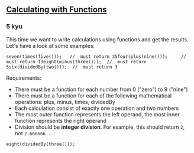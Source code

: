 <h2><a href=https://www.codewars.com/kata/525f3eda17c7cd9f9e000b39/train/javascript target="_blank">Calculating with Functions</a></h2><h3>5 kyu</h3><p>This time we want to write calculations using functions and get the results. Let's have a look at some examples:</p><pre><code class="language-javascript"><span class="cm-variable">seven</span>(<span class="cm-variable">times</span>(<span class="cm-variable">five</span>()));   <span class="cm-comment">//  must return 35</span><span class="cm-variable">four</span>(<span class="cm-variable">plus</span>(<span class="cm-variable">nine</span>()));     <span class="cm-comment">//  must return 13</span><span class="cm-variable">eight</span>(<span class="cm-variable">minus</span>(<span class="cm-variable">three</span>()));  <span class="cm-comment">//  must return 5</span><span class="cm-variable">six</span>(<span class="cm-variable">dividedBy</span>(<span class="cm-variable">two</span>()));  <span class="cm-comment">//  must return 3</span></code></pre><pre style="display: none;"><code class="language-haskell"><span class="cm-variable">seven</span> <span class="cm-builtin">$</span> <span class="cm-variable">times</span> <span class="cm-builtin">$</span> <span class="cm-variable">five</span>   <span class="cm-keyword">-&gt;</span>  <span class="cm-number">35</span> <span class="cm-keyword">::</span> <span class="cm-builtin">Int</span><span class="cm-variable">four</span> <span class="cm-builtin">$</span> <span class="cm-variable">plus</span> <span class="cm-builtin">$</span> <span class="cm-variable">nine</span>     <span class="cm-keyword">-&gt;</span>  <span class="cm-number">13</span> <span class="cm-keyword">::</span> <span class="cm-builtin">Int</span><span class="cm-variable">eight</span> <span class="cm-builtin">$</span> <span class="cm-variable">minus</span> <span class="cm-builtin">$</span> <span class="cm-variable">three</span>  <span class="cm-keyword">-&gt;</span>   <span class="cm-number">5</span> <span class="cm-keyword">::</span> <span class="cm-builtin">Int</span><span class="cm-variable">six</span> <span class="cm-builtin">$</span> <span class="cm-variable">dividedBy</span> <span class="cm-builtin">$</span> <span class="cm-variable">two</span>  <span class="cm-keyword">-&gt;</span>   <span class="cm-number">3</span> <span class="cm-keyword">::</span> <span class="cm-builtin">Int</span></code></pre><pre style="display: none;"><code class="language-lambdacalc"><span class="cm-text">seven</span> <span class="cm-bracket">(</span><span class="cm-text">times</span> <span class="cm-bracket">(</span><span class="cm-text">five</span><span class="cm-bracket">)</span><span class="cm-bracket">)</span>   <span class="cm-text">-&gt;</span>  <span class="cm-number">35</span><span class="cm-text">four</span> <span class="cm-bracket">(</span><span class="cm-text">plus</span> <span class="cm-bracket">(</span><span class="cm-text">nine</span><span class="cm-bracket">)</span><span class="cm-bracket">)</span>     <span class="cm-text">-&gt;</span>  <span class="cm-number">13</span><span class="cm-text">eight</span> <span class="cm-bracket">(</span><span class="cm-text">minus</span> <span class="cm-bracket">(</span><span class="cm-text">three</span><span class="cm-bracket">)</span><span class="cm-bracket">)</span>  <span class="cm-text">-&gt;</span>   <span class="cm-number">5</span><span class="cm-text">six</span> <span class="cm-bracket">(</span><span class="cm-text">dividedBy</span> <span class="cm-bracket">(</span><span class="cm-text">two</span><span class="cm-bracket">)</span><span class="cm-bracket">)</span>  <span class="cm-text">-&gt;</span>   <span class="cm-number">3</span></code></pre><pre style="display: none;"><code class="language-ruby"><span class="cm-variable">seven</span>(<span class="cm-variable">times</span>(<span class="cm-variable">five</span>))    <span class="cm-comment">#  must return 35</span><span class="cm-variable">four</span>(<span class="cm-variable">plus</span>(<span class="cm-variable">nine</span>))      <span class="cm-comment">#  must return 13</span><span class="cm-variable">eight</span>(<span class="cm-variable">minus</span>(<span class="cm-variable">three</span>))   <span class="cm-comment">#  must return 5</span><span class="cm-variable">six</span>(<span class="cm-variable">divided_by</span>(<span class="cm-variable">two</span>))  <span class="cm-comment">#  must return 3</span></code></pre><pre style="display: none;"><code class="language-python"><span class="cm-variable">seven</span>(<span class="cm-variable">times</span>(<span class="cm-variable">five</span>()))    <span class="cm-comment">#  must return 35</span><span class="cm-variable">four</span>(<span class="cm-variable">plus</span>(<span class="cm-variable">nine</span>()))      <span class="cm-comment">#  must return 13</span><span class="cm-variable">eight</span>(<span class="cm-variable">minus</span>(<span class="cm-variable">three</span>()))   <span class="cm-comment">#  must return 5</span><span class="cm-variable">six</span>(<span class="cm-variable">divided_by</span>(<span class="cm-variable">two</span>()))  <span class="cm-comment">#  must return 3</span></code></pre><pre style="display: none;"><code class="language-factor"><span class="cm-variable">seven</span> <span class="cm-variable">multiplied-by</span> <span class="cm-variable">five</span>   <span class="cm-comment">! must evaluate to 35</span><span class="cm-variable">four</span> <span class="cm-variable">plus</span> <span class="cm-variable">nine</span>             <span class="cm-comment">! must evaluate to 13</span><span class="cm-variable">eight</span> <span class="cm-variable">minus</span> <span class="cm-variable">three</span>          <span class="cm-comment">! must evaluate to 5</span><span class="cm-variable">six</span> <span class="cm-variable">divided-by</span> <span class="cm-variable">two</span>         <span class="cm-comment">! must evaluate to 3</span></code></pre><pre style="display: none;"><code class="language-cpp"><span class="cm-variable">seven</span>(<span class="cm-variable">times</span>(<span class="cm-variable">five</span>()));    <span class="cm-comment">//  must return 35</span><span class="cm-variable">four</span>(<span class="cm-variable">plus</span>(<span class="cm-variable">nine</span>()));      <span class="cm-comment">//  must return 13</span><span class="cm-variable">eight</span>(<span class="cm-variable">minus</span>(<span class="cm-variable">three</span>()));   <span class="cm-comment">//  must return 5</span><span class="cm-variable">six</span>(<span class="cm-variable">divided_by</span>(<span class="cm-variable">two</span>()));  <span class="cm-comment">//  must return 3</span></code></pre><pre style="display: none;"><code class="language-ocaml"><span class="cm-variable">seven</span> <span class="cm-operator">@</span><span class="cm-operator">@</span> <span class="cm-variable">times</span>      <span class="cm-operator">@</span><span class="cm-operator">@</span> <span class="cm-variable">five</span>   <span class="cm-comment">(*  must return 35  *)</span><span class="cm-variable">four</span>  <span class="cm-operator">@</span><span class="cm-operator">@</span> <span class="cm-variable">plus</span>       <span class="cm-operator">@</span><span class="cm-operator">@</span> <span class="cm-variable">nine</span>   <span class="cm-comment">(*  must return 13  *)</span><span class="cm-variable">eight</span> <span class="cm-operator">@</span><span class="cm-operator">@</span> <span class="cm-variable">minus</span>      <span class="cm-operator">@</span><span class="cm-operator">@</span> <span class="cm-variable">three</span>  <span class="cm-comment">(*  must return  5  *)</span><span class="cm-variable">six</span>   <span class="cm-operator">@</span><span class="cm-operator">@</span> <span class="cm-variable">divided_by</span> <span class="cm-operator">@</span><span class="cm-operator">@</span> <span class="cm-variable">two</span>    <span class="cm-comment">(*  must return  3  *)</span></code></pre><p>Requirements:</p><ul><li>There must be a function for each number from 0 ("zero") to 9 ("nine")</li><li>There must be a function for each of the following mathematical operations: plus, minus, times, dividedBy</li><li>Each calculation consist of exactly one operation and two numbers</li><li>The most outer function represents the left operand, the most inner function represents the right operand</li><li>Division should be <strong>integer division</strong>. For example, this should return <code>2</code>, not <code>2.666666...</code>:</li></ul><pre><code class="language-javascript"><span class="cm-variable">eight</span>(<span class="cm-variable">dividedBy</span>(<span class="cm-variable">three</span>()));</code></pre><pre style="display: none;"><code class="language-haskell"><span class="cm-variable">eight</span> <span class="cm-builtin">$</span> <span class="cm-variable">dividedBy</span> <span class="cm-builtin">$</span> <span class="cm-variable">three</span></code></pre><pre style="display: none;"><code class="language-ruby"><span class="cm-variable">eight</span>(<span class="cm-variable">divided_by</span>(<span class="cm-variable">three</span>))</code></pre><pre style="display: none;"><code class="language-python"><span class="cm-variable">eight</span>(<span class="cm-variable">divided_by</span>(<span class="cm-variable">three</span>()))</code></pre><pre style="display: none;"><code class="language-cpp"><span class="cm-variable">eight</span>(<span class="cm-variable">divided_by</span>(<span class="cm-variable">three</span>()));</code></pre><pre style="display: none;"><code class="language-ocaml"><span class="cm-variable">eight</span> <span class="cm-operator">@</span><span class="cm-operator">@</span> <span class="cm-variable">divided_by</span> <span class="cm-operator">@</span><span class="cm-operator">@</span> <span class="cm-variable">three</span></code></pre><pre style="display: none;"><code class="language-factor"><span class="cm-variable">eight</span> <span class="cm-variable">divided-by</span> <span class="cm-variable">three</span></code></pre><pre style="display: none;"><code class="language-lambdacalc"><span class="cm-text">eight</span> <span class="cm-bracket">(</span><span class="cm-text">dividedBy</span> <span class="cm-bracket">(</span><span class="cm-text">three</span><span class="cm-bracket">)</span><span class="cm-bracket">)</span></code></pre>